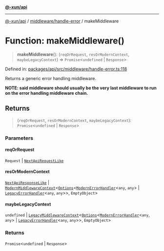 [**@-xun/api**](../../../README.md)

***

[@-xun/api](../../../README.md) / [middleware/handle-error](../README.md) / makeMiddleware

# Function: makeMiddleware()

> **makeMiddleware**(): (`reqOrRequest`, `resOrModernContext`, `maybeLegacyContext`) => `Promise`\<`undefined` \| `Response`\>

Defined in: [packages/api/src/middleware/handle-error.ts:118](https://github.com/Xunnamius/api-utils/blob/5da7e0f39c76927221d59796ee606e41a5525952/packages/api/src/middleware/handle-error.ts#L118)

Returns a generic error handling middleware.

**NOTE: said middleware should usually be the very last middleware to run on
the error handling middleware chain.**

## Returns

> (`reqOrRequest`, `resOrModernContext`, `maybeLegacyContext`): `Promise`\<`undefined` \| `Response`\>

### Parameters

#### reqOrRequest

`Request` | [`NextApiRequestLike`](../../../index/interfaces/NextApiRequestLike.md)

#### resOrModernContext

[`NextApiResponseLike`](../../../index/type-aliases/NextApiResponseLike.md) | [`ModernMiddlewareContext`](../../../types/type-aliases/ModernMiddlewareContext.md)\<[`Options`](../type-aliases/Options.md)\<[`ModernErrorHandler`](../type-aliases/ModernErrorHandler.md)\<`any`, `any`\> \| [`LegacyErrorHandler`](../type-aliases/LegacyErrorHandler.md)\<`any`, `any`\>\>, `EmptyObject`\>

#### maybeLegacyContext

`undefined` | [`LegacyMiddlewareContext`](../../../types/type-aliases/LegacyMiddlewareContext.md)\<[`Options`](../type-aliases/Options.md)\<[`ModernErrorHandler`](../type-aliases/ModernErrorHandler.md)\<`any`, `any`\> \| [`LegacyErrorHandler`](../type-aliases/LegacyErrorHandler.md)\<`any`, `any`\>\>, `EmptyObject`\>

### Returns

`Promise`\<`undefined` \| `Response`\>
